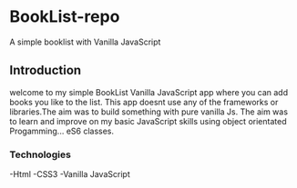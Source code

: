 # BookList-repo
A simple booklist with Vanilla JavaScript

## Introduction

welcome to my simple BookList Vanilla JavaScript app where you can add books you like to the list.
This app doesnt use any of the frameworks or libraries.The aim was to build something with pure vanilla Js.
The aim was to learn and improve on my basic JavaScript skills using object orientated Progamming... eS6 classes.

### Technologies

-Html
-CSS3
-Vanilla JavaScript




